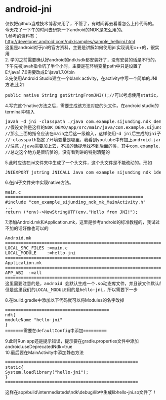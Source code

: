 # android-jni

仅仅把github当成技术博客来用了，不管了，有时间再去看看怎么上传代码的。<br/>
今天花了一下午的时间去研究一下android的NDK是怎么用的。<br/>
1.参考的资料有：http://developer.android.com/ndk/samples/sample_hellojni.html <br/>
这里是android对于jni的官方资料，主要是讲解如何使用jni实现调用c++的，很实用<br/>
2. 学习之前需要确认好android的ndk/sdk都安装好了，没有安装的话是不行的。
下午先被javah指令坑了半个小时，主要是在环境变量path中只是设置了E:\java1.7.0需要改成E:\java1.7.0\bin <br/>
3.先使用Android Studio建立一个blank activity，在activity中写一个简单的JNI方法,比如
<pre>
public native String getStringFromJNI();//可以考虑使用static，申明成类方法
</pre>
4.写完这个native方法之后，需要生成该方法对应的头文件。在android studio的terminal中输入
<pre>
javah -d jni -classpath ./java com.example.sijunding.ndk_demo.MainActivity
//假设文件是这样的NDK_DEMO/app/src/main/java/com.example.sijunding.ndk_demo/MainActivity
//那么上面的指令应该在main之后这一级输入，这样使用-d jni后生成的jni子文件夹，就和java子文件夹同一级
//-classpath指定了环境变量是哪里，我看到youtube中有加上android.jar包的，还有的support包也加上了，我测试的时候不加可以
//注意./java需要加上去，不加的话提示找不到后面的类，其中com.example.sijunding.ndk_demo是包名，MainActivity是类名
//总之这个地方是很坑爹的，没有看到讲的特别清楚的
</pre>
5.此时应该在jni文件夹中生成了一个头文件，这个头文件是不能改动的。形如
<pre>
JNIEXPORT jstring JNICALL Java_com_example_sijunding_ndk_1demo_MainActivity_getStringFromJNI(JNIEnv*,jobject);
</pre>
6.在jni子文件夹中实现native方法。
<pre>
main.c
=====================================================
#include "com_example_sijunding_ndk_mk_MainActivity.h"
...
return (*env)->NewStringUTF(env,"Hello from JNI!");
</pre>
7.添加Android.mk和Application.mk，这里是参考android的标准教程的，我试过不加的话好像也可以的
<pre>
Android.mk
====================================================================
LOCAL_SRC_FILES :=main.c
LOCAL_MODULE    :=hello-jni
====================================================================
Application.mk
====================================================================
APP_ABI  :=all
====================================================================
这里需要注意的是，android 会默认生成一个.so动态库文件，并且该文件默认的名字是libapp.so，原因是Modules的名字是app
但是这里我们的LOCAL_MODULE用的是hello-jni，所以需要下一步
</pre>
8.在build.gradle中添加以下代码就可以将Modules的名字改掉
<pre>
========================================
ndk{
moduleName "hello-jni"
}
=======需要在defaultConfig中添加=========
</pre>
9.此时Run app还是提示错误，提示要在gradle.properties文件中添加</br>
android.useDeprecatedNdk=true  </br>
10.最后要在MainActivity中添加静态方法
<pre>
===================================================
static{
System.loadlibrary("hello-jni");
}
===================================================
</pre>
这样在app\build\intermediateds\ndk\debug\lib中生成libhello-jni.so文件了！
